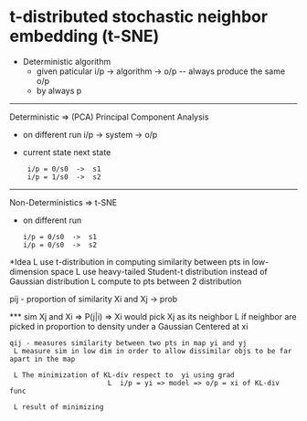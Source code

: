 
# t-distributed stochastic neighbor embedding (t-SNE)

* Deterministic algorithm
   - given paticular i/p -> algorithm -> o/p   -- always produce the same o/p 
   - by always p

---
Deterministic => (PCA) Principal Component Analysis 

  * on different run 
       i/p  -> system -> o/p 
      
 - current state       next state
            
        i/p = 0/s0  ->  s1
        i/p = 1/s0  ->  s2 

----
Non-Deterministics => t-SNE 

  * on different run 
      
        i/p = 0/s0  ->  s1
        i/p = 0/s0  ->  s2 


*Idea 
   L use t-distribution in computing similarity between pts in low-dimension space 
   L use  heavy-tailed Student-t distribution instead of Gaussian distribution 
                L compute to pts between 2 distribution 

   pij - proportion of similarity Xi and Xj -> prob 

   *** sim Xj and Xi => P(j|i) => Xi would pick Xj as its neighbor 
       L if neighbor are picked in proportion to density under a Gaussian Centered at xi 

    qij - measures similarity between two pts in map yi and yj
     L measure sim in low dim in order to allow dissimilar objs to be far apart in the map
     
     L The minimization of KL-div respect to  yi using grad 
                            L  i/p = yi => model => o/p = xi of KL-div func 

     L result of minimizing 

